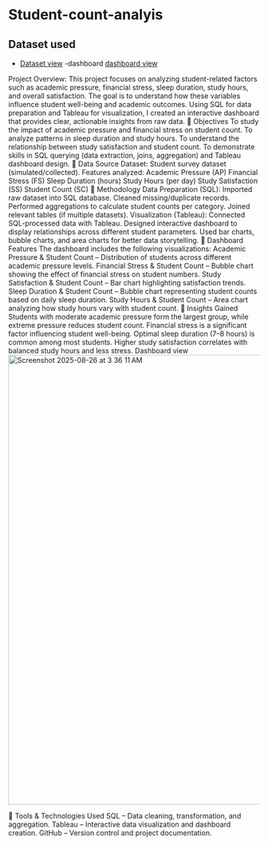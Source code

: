 # Student-count-analyis
## Dataset used
- <a href="https://github.com/anjali65015/Student-count-analyis/blob/main/tableau%20sql%20project%201.twb">Dataset view</a>
-dashboard <a href="https://github.com/anjali65015/Student-count-analyis/blob/main/das.jpg">dashboard view</a>

Project Overview:
This project focuses on analyzing student-related factors such as academic pressure, financial stress, sleep duration, study hours, and overall satisfaction. The goal is to understand how these variables influence student well-being and academic outcomes.
Using SQL for data preparation and Tableau for visualization, I created an interactive dashboard that provides clear, actionable insights from raw data.
🔹 Objectives
To study the impact of academic pressure and financial stress on student count.
To analyze patterns in sleep duration and study hours.
To understand the relationship between study satisfaction and student count.
To demonstrate skills in SQL querying (data extraction, joins, aggregation) and Tableau dashboard design.
🔹 Data Source
Dataset: Student survey dataset (simulated/collected).
Features analyzed:
Academic Pressure (AP)
Financial Stress (FS)
Sleep Duration (hours)
Study Hours (per day)
Study Satisfaction (SS)
Student Count (SC)
🔹 Methodology
Data Preparation (SQL):
Imported raw dataset into SQL database.
Cleaned missing/duplicate records.
Performed aggregations to calculate student counts per category.
Joined relevant tables (if multiple datasets).
Visualization (Tableau):
Connected SQL-processed data with Tableau.
Designed interactive dashboard to display relationships across different student parameters.
Used bar charts, bubble charts, and area charts for better data storytelling.
🔹 Dashboard Features
The dashboard includes the following visualizations:
Academic Pressure & Student Count – Distribution of students across different academic pressure levels.
Financial Stress & Student Count – Bubble chart showing the effect of financial stress on student numbers.
Study Satisfaction & Student Count – Bar chart highlighting satisfaction trends.
Sleep Duration & Student Count – Bubble chart representing student counts based on daily sleep duration.
Study Hours & Student Count – Area chart analyzing how study hours vary with student count.
🔹 Insights Gained
Students with moderate academic pressure form the largest group, while extreme pressure reduces student count.
Financial stress is a significant factor influencing student well-being.
Optimal sleep duration (7–8 hours) is common among most students.
Higher study satisfaction correlates with balanced study hours and less stress.
Dashboard view
<img width="1440" height="900" alt="Screenshot 2025-08-26 at 3 36 11 AM" src="https://github.com/user-attachments/assets/eba006c6-edfd-43a9-aa44-78ada5679679" />

🔹 Tools & Technologies Used
SQL – Data cleaning, transformation, and aggregation.
Tableau – Interactive data visualization and dashboard creation.
GitHub – Version control and project documentation.
